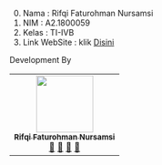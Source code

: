 0. Nama  : Rifqi Faturohman Nursamsi
1. NIM   : A2.1800059
2. Kelas : TI-IVB
3. Link WebSite  : klik [Disini](https://a21800059.000webhostapp.com)

Development By 
<!-- ALL-CONTRIBUTORS-LIST:START - Do not remove or modify this section -->
<!-- prettier-ignore-start -->
<!-- markdownlint-disable -->
<table>
  <tr>
    <td align="center"><a href="#"><img src="https://avatars0.githubusercontent.com/u/61534318?s=400&v=4" width="100px;" alt=""/><br /><sub><b>Rifqi Faturohman Nursamsi</b></sub></a><br /><a href="#" title="Link Repo">🔗</a> <a href="#" title="Documentation">📖</a> <a href="#" title="Profile">👀</a> <a href="#" title="Talks">📢</a></td>

